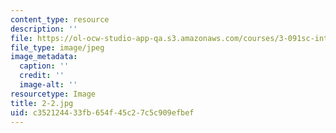 ```yaml
---
content_type: resource
description: ''
file: https://ol-ocw-studio-app-qa.s3.amazonaws.com/courses/3-091sc-introduction-to-solid-state-chemistry-fall-2010/c352124433fb654f45c27c5c909efbef_2-2.jpg
file_type: image/jpeg
image_metadata:
  caption: ''
  credit: ''
  image-alt: ''
resourcetype: Image
title: 2-2.jpg
uid: c3521244-33fb-654f-45c2-7c5c909efbef
---
```

